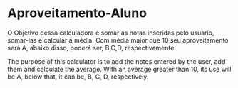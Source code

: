 # Aproveitamento-Aluno
 O Objetivo dessa calculadora é somar as  notas inseridas pelo usuario,  somar-las e calcular a média.  Com média maior que 10 seu  aproveitamento será A,  abaixo disso, poderá ser,  B,C,D, respectivamente.

The purpose of this calculator is to add the notes entered by the user, add them and calculate the average. With an average greater than 10, its use will be A, below that, it can be, B, C, D, respectively.
